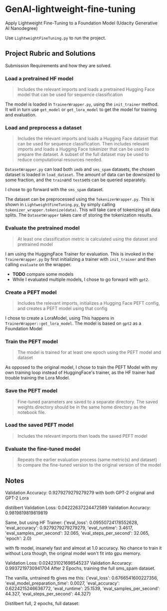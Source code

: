 # GenAI-lightweight-fine-tuning
Apply Lightweight Fine-Tuning to a Foundation Model (Udacity Generative AI Nanodegree)

Use `LightweightFineTuning.py` to run the project.

## Project Rubric and Solutions

Submission Requirements and how they are solved.

### Load a pretrained HF model

> Includes the relevant imports and loads a pretrained Hugging Face model that can be used for sequence classification

The model is loaded in `TrainerWrapper.py`, using the `init_trainer` method. It will in turn use `get_model` or `get_lora_model` to get the model for training and evaluation.

### Load and preprocess a dataset

> Includes the relevant imports and loads a Hugging Face dataset that can be used for sequence classification. Then includes relevant imports and loads a Hugging Face tokenizer that can be used to prepare the dataset. A subset of the full dataset may be used to reduce computational resources needed.

`DatasetWrapper.py` can load both `imdb` and `sms_spam` datasets, the chosen dataset is loaded in `load_dataset`. The amount of data can be downsized to some fraction, and the `train`and `test`sets can be queried separately.

I chose to go forward with the `sms_spam` dataset.

The dataset can be preprocessed using the `TokenizerWrapper.py`. This is shown in `LightweightFineTuning.py`, by simply calling `tokenizer_wrapper.tokenize(data)`. This will take care of tokenizing all data splits. The `DatasetWrapper` takes care of storing the tokenization results.

### Evaluate the pretrained model

> At least one classification metric is calculated using the dataset and pretrained model

I am using the HuggingFace Trainer for evaluation. This is invoked in the `TrainerWrapper.py` by first initializing a trainer with `init_trainer` and then calling `evaluate` on the wrapper.

* **TODO** compare some models
* While I evaluated multiple models, I chose to go forward with `gpt2`.

### Create a PEFT model

> Includes the relevant imports, initializes a Hugging Face PEFT config, and creates a PEFT model using that config

I chose to create a LoraModel, using This happens in `TrainerWrapper::get_lora_model`. The model is based on `gpt2` as a Foundation Model

### Train the PEFT model

> The model is trained for at least one epoch using the PEFT model and dataset

As opposed to the original model, I chose to train the PEFT Model with my own training loop instead of HuggingFace's trainer, as the HF trainer had trouble training the Lora Model.

### Save the PEFT model

> Fine-tuned parameters are saved to a separate directory. The saved weights directory should be in the same home directory as the notebook file.

### Load the saved PEFT model

> Includes the relevant imports then loads the saved PEFT model

### Evaluate the fine-tuned model

> Repeats the earlier evaluation process (same metric(s) and dataset) to compare the fine-tuned version to the original version of the model

## Notes

Validation Accuracy: 0.9279279279279279 with both GPT-2 original and GPT-2 Lora

distilbert
Validation Loss: 0.04222637224472589
Validation Accuracy: 0.9819819819819819

Same, but using HF Trainer:
{'eval_loss': 0.09550724178552628, 'eval_accuracy': 0.9279279279279279, 'eval_runtime': 3.4617, 'eval_samples_per_second': 32.065, 'eval_steps_per_second': 32.065, 'epoch': 2.0}

with fb model, insanely fast and almost at 1.0 accuracy.
No chance to train it without Lora though, the original model won't fit into gpu memory.

Validation Loss: 0.024231021698545237
Validation Accuracy: 0.9937219730941704
After 2 Epochs, training the full sms_spam dataset.

The vanilla, untrained fb gives me this: {'eval_loss': 0.6766541600227356, 'eval_model_preparation_time': 0.0027, 'eval_accuracy': 0.6224215246636772, 'eval_runtime': 25.1539, 'eval_samples_per_second': 44.327, 'eval_steps_per_second': 44.327}

Distilbert full, 2 epochs, full dataset:

